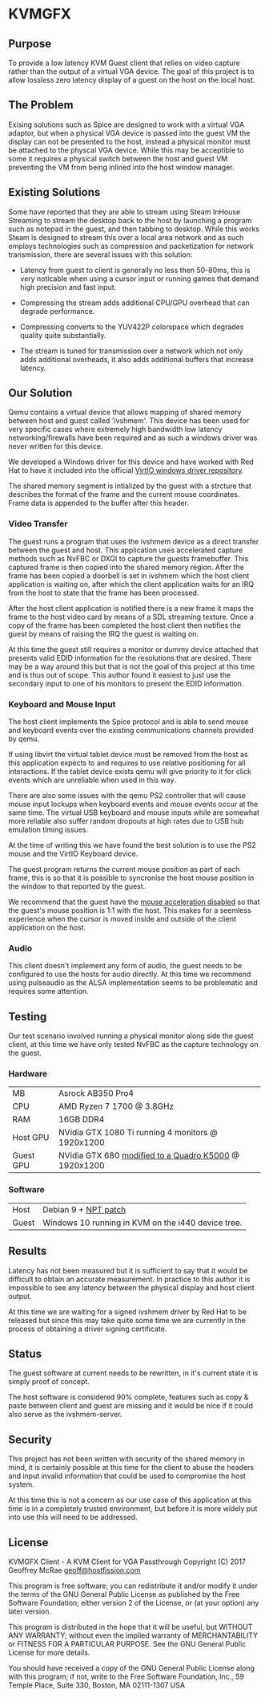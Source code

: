 KVMGFX
======

Purpose
-------

To provide a low latency KVM Guest client that relies on video capture rather
than the output of a virtual VGA device. The goal of this project is to allow
lossless zero latency display of a guest on the host on the local host.

The Problem
-----------

Exising solutions such as Spice are designed to work with a virtual VGA
adaptor, but when a physical VGA device is passed into the guest VM the
display can not be presented to the host, instead a physical monitor must be
attached to the physcal VGA device. While this may be acceptible to some it
requires a physical switch between the host and guest VM preventing the VM
from being inlined into the host window manager.

Existing Solutions
------------------

Some have reported that they are able to stream using Steam InHouse Streaming
to stream the desktop back to the host by launching a program such as notepad
in the guest, and then tabbing to desktop. While this works Steam is designed
to stream this over a local area network and as such employs technologies such
as compression and packetization for network transmission, there are several 
issues with this solution:

  * Latency from guest to client is generally no less then 50-80ms, this is
    very noticable when using a cursor input or running games that demand high
    precision and fast input.

  * Compressing the stream adds additional CPU/GPU overhead that can degrade
    performance.

  * Compressing converts to the YUV422P colorspace which degrades quality
    quite substantially.

  * The stream is tuned for transmission over a network which not only adds
    additional overheads, it also adds additional buffers that increase
    latency.

Our Solution
------------

Qemu contains a virtual device that allows mapping of shared memory between
host and guest called 'ivshmem'. This device has been used for very specific
cases where extremely high bandwidth low latency networking/firewalls have
been required and as such a windows driver was never written for this device.

We developed a Windows driver for this device and have worked with Red Hat to
have it included into the official [VirtIO windows driver repository][1].

The shared memory segment is intialized by the guest with a strcture that
describes the format of the frame and the current mouse coordinates. Frame data
is appended to the buffer after this header.

### Video Transfer

The guest runs a program that uses the ivshmem device as a direct transfer
between the guest and host. This application uses accelerated capture methods
such as NvFBC or DXGI to capture the guests framebuffer. This captured frame is
then copied into the shared memory region. After the frame has been copied a
doorbell is set in ivshmem which the host client application is waiting on,
after which the client application waits for an IRQ from the host to state
that the frame has been processed.

After the host client application is notified there is a new frame it maps the
frame to the host video card by means of a SDL streaming texture. Once a copy
of the frame has been completed the host client then notifies the guest by means
of raising the IRQ the guest is waiting on.

At this time the guest still requires a monitor or dummy device attached that
presents valid EDID information for the resolutions that are desired. There
may be a way around this but that is not the goal of this project at this time
and is thus out of scope. This author found it easiest to just use the
secondary input to one of his monitors to present the EDID information.

### Keyboard and Mouse Input

The host client implements the Spice protocol and is able to send mouse and
keyboard events over the existing communications channels provided by qemu.

If using libvirt the virtual tablet device must be removed from the host as
this application expects to and requires to use relative positioning for all
interactions. If the tablet device exists qemu will give priority to it for
click events which are unreliable when used in this way.

There are also some issues with the qemu PS2 controller that will cause mouse
input lockups when keyboard events and mouse events occur at the same time.
The virtual USB keyboard and mouse inputs while are somewhat more reliable also
suffer random dropouts at high rates due to USB hub emulation timing issues.

At the time of writing this we have found the best solution is to use the PS2
mouse and the VirtIO Keyboard device.

The guest program returns the current mouse position as part of each frame,
this is so that it is possible to syncronise the host mouse position in the
window to that reported by the guest.

We recommend that the guest have the [mouse acceleration disabled][2] so that
the guest's mouse position is 1:1 with the host. This makes for a seemless
experience when the cursor is moved inside and outside of the client
application on the host.

### Audio

This client doesn't implement any form of audio, the guest needs to be
configured to use the hosts for audio directly. At this time we recommend using
pulseaudio as the ALSA implementation seems to be problematic and requires
some attention.

Testing
-------

Our test scenario involved running a physical monitor along side the guest
client, at this time we have only tested NvFBC as the capture technology on the
guest.

### Hardware

|           |                                                            |
|-----------|------------------------------------------------------------|
| MB        | Asrock AB350 Pro4                                          |
| CPU       | AMD Ryzen 7 1700 @ 3.8GHz                                  |
| RAM       | 16GB DDR4                                                  |
| Host GPU  | NVidia GTX 1080 Ti running 4 monitors @ 1920x1200          |
| Guest GPU | NVidia GTX 680 [modified to a Quadro K5000][2] @ 1920x1200 |

### Software

|       |                                                    |
|-------|----------------------------------------------------|
| Host  | Debian 9 + [NPT patch][2]                          |
| Guest | Windows 10 running in KVM on the i440 device tree. |

Results
-------

Latency has not been measured but it is sufficient to say that it would be
difficult to obtain an accurate measurement. In practice to this author it is
impossible to see any latency between the physical display and host client
output.

At this time we are waiting for a signed ivshmem driver by Red Hat to be
released but since this may take quite some time we are currently in the
process of obtaining a driver signing certificate.

Status
------

The guest software at current needs to be rewritten, in it's current state it
is simply proof of concept.

The host software is considered 90% complete, features such as copy & paste
between client and guest are missing and it would be nice if it could also
serve as the ivshmem-server.

Security
--------

This project has not been written with security of the shared memory in mind,
it is certainly possible at this time for the client to abuse the headers and
input invalid information that could be used to compromise the host system.

At this time this is not a concern as our use case of this application at this
time is in a completely trusted environment, but before it is more widely put
into use this will need to be addressed.

License
-------

KVMGFX Client - A KVM Client for VGA Passthrough
Copyright (C) 2017 Geoffrey McRae <geoff@hostfission.com>

This program is free software; you can redistribute it and/or modify it under
the terms of the GNU General Public License as published by the Free Software
Foundation; either version 2 of the License, or (at your option) any later
version.

This program is distributed in the hope that it will be useful, but WITHOUT ANY
WARRANTY; without even the implied warranty of MERCHANTABILITY or FITNESS FOR A
PARTICULAR PURPOSE. See the GNU General Public License for more details.

You should have received a copy of the GNU General Public License along with
this program; if not, write to the Free Software Foundation, Inc., 59 Temple
Place, Suite 330, Boston, MA 02111-1307 USA

[1]: https://github.com/virtio-win/kvm-guest-drivers-windows/tree/master/ivshmem
[2]: http://donewmouseaccel.blogspot.com.au/2010/03/markc-windows-7-mouse-acceleration-fix.html
[3]: http://www.eevblog.com/forum/chat/hacking-nvidia-cards-into-their-professional-counterparts/
[4]: https://patchwork.kernel.org/patch/10027525/
